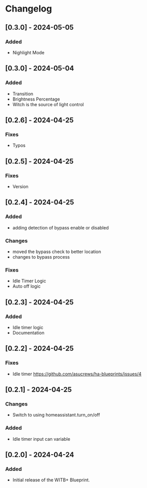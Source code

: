 # Changelog

## [0.3.0] - 2024-05-05
### Added
- Nighlight Mode

## [0.3.0] - 2024-05-04
### Added
- Transition
- Brightness Percentage
- Witch is the source of light control

## [0.2.6] - 2024-04-25
### Fixes
- Typos

## [0.2.5] - 2024-04-25
### Fixes 
- Version

## [0.2.4] - 2024-04-25
### Added
- adding detection of bypass enable or disabled
### Changes
- moved the bypass check to better location
- changes to bypass process
### Fixes
- Idle Timer Logic
- Auto off logic

## [0.2.3] - 2024-04-25
### Added
- Idle timer logic
- Documentation

## [0.2.2] - 2024-04-25
### Fixes
- Idle timer https://github.com/asucrews/ha-blueprints/issues/4

## [0.2.1] - 2024-04-25
### Changes
- Switch to using homeassistant.turn_on/off
### Added
- Idle timer input can variable

## [0.2.0] - 2024-04-24
### Added
- Initial release of the WITB+ Blueprint.
